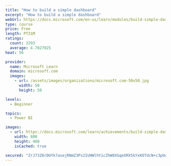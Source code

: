 ```yaml
---
title: "How to build a simple dashboard"
excerpt: "How to build a simple dashboard"
webUrl: https://docs.microsoft.com/en-us/learn/modules/build-simple-dashboard/
type: course
price: Free
length: PT31M
ratings:
  count: 3293
  average: 4.7027025
heat: 56

provider:
  name: Microsoft Learn
  domain: microsoft.com
  images:
    - url: /assets/images/organizations/microsoft.com-50x50.jpg
      width: 50
      height: 50

levels:
  - Beginner

topics:
  - Power BI

images:
  - url: https://docs.microsoft.com/learn/achievements/build-simple-dashboard-social.png
    width: 800
    height: 400
    isCached: true

secured: "ZrJ73Z8rDUYk7asejRNmZ3Ps2IUHWlhYicZhW8XGqeXRX5kYxKOTdcN+c3pUefJm4WpwDMcyNuOLNoj9BGQ7gNYhDU62d210HJCY/YAI4tVvJlwtxFcDYs1OxU3iCY2l4Y55yAQllTSmKwNM+bW5p0QVGXoAl158E2tRpiDeRv1zZruTH6/u2GQ93LT3Gl1MQW7dMsIjUGvbZH89KQUvfsvV31IFtYCBaodAlrVfzhIQt+j2kUKVbqUb/XXdofyg/C0E4fVfh5fQ2i1OnBgfjZrefz6DgI8vTUWMQxJdQNJTxktMwsDcDv1kWmtlkv16N6vrgpZQoOa/RMoQR0JgV1zjEywmcGEHArdzHA/vEBfOCuysDzsKANMtGto+1M7FO3z252pvTih3DnOmqc9o0u2Ua9Ri2yvT94NyhXb7oDw=;Xln1xCa2+K3nd/Q16rF6pw=="
---
```


